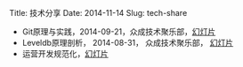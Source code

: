 Title: 技术分享
Date: 2014-11-14
Slug: tech-share

- Git原理与实践，2014-09-21，众成技术聚乐部，[幻灯片](https://github.com/HappyTechGroup/share-material/blob/master/2nd-phase/git-theory-and-practice/git-theory-and-practice.pdf?raw=true)
- Leveldb原理剖析， 2014-08-31， 众成技术聚乐部， [幻灯片](https://github.com/HappyTechGroup/1st-phase/blob/master/leveldb/slide/leveldb%E5%8E%9F%E7%90%86%E5%92%8C%E6%BA%90%E7%A0%81%E5%89%96%E6%9E%90.pdf?raw=true)
- 运营开发规范化，[幻灯片](http://youngsterxyf.github.io/assets/uploads/files/s-o-p.pdf)